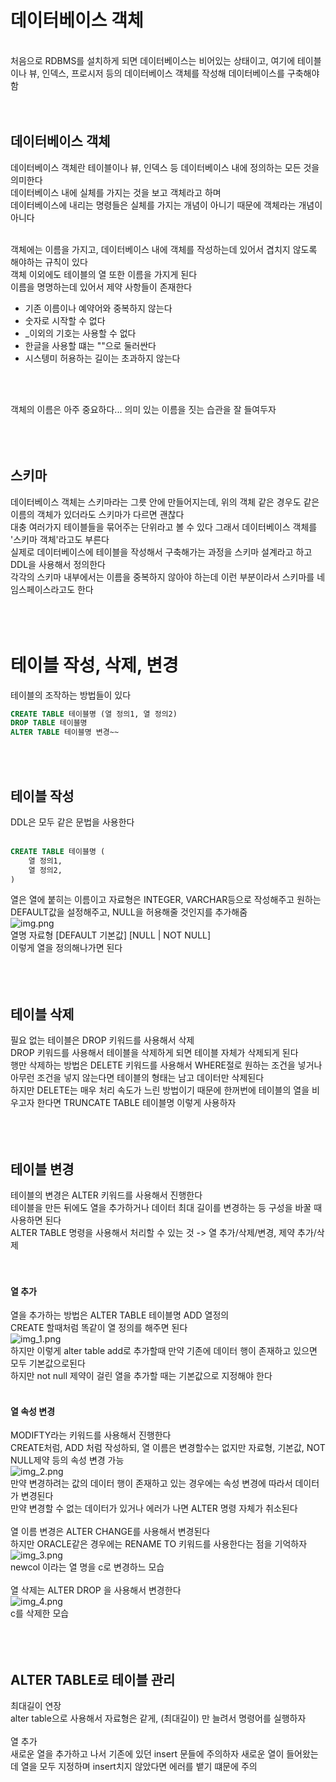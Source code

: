 # 데이터베이스 객체

<br>
처음으로 RDBMS를 설치하게 되면 데이터베이스는 비어있는 상태이고, 여기에 테이블이나 뷰, 인덱스, 프로시저 등의 데이터베이스 객체를 작성해 데이터베이스를 구축해야함 <br>
<br><br>

## 데이터베이스 객체
데이터베이스 객체란 테이블이나 뷰, 인덱스 등 데이터베이스 내에 정의하는 모든 것을 의미한다 <br>
데이터베이스 내에 실체를 가지는 것을 보고 객체라고 하며 <br>
데이터베이스에 내리는 명령들은 실체를 가지는 개념이 아니기 때문에 객체라는 개념이 아니다 <br>
<br>

객체에는 이름을 가지고, 데이터베이스 내에 객체를 작성하는데 있어서 겹치지 않도록 해야하는 규칙이 있다 <br>
객체 이외에도 테이블의 열 또한 이름을 가지게 된다 <br>
이름을 명명하는데 있어서 제약 사항들이 존재한다 <br>
- 기존 이름이나 예약어와 중복하지 않는다
- 숫자로 시작할 수 없다
- _이외의 기호는 사용할 수 없다 
- 한글을 사용할 떄는 ""으로 둘러싼다
- 시스텡미 허용하는 길이는 초과하지 않는다

<br><br>

객체의 이름은 아주 중요하다... 의미 있는 이름을 짓는 습관을 잘 들여두자 <br>
<br><br><br>

## 스키마
데이터베이스 객체는 스키마라는 그릇 안에 만들어지는데, 위의 객체 같은 경우도 같은 이름의 객체가 있더라도 스키마가 다르면 괜찮다 <br>
대충 여러가지 테이블들을 묶어주는 단위라고 볼 수 있다 그래서 데이터베이스 객체를 '스키마 객체'라고도 부른다 <br>
실제로 데이터베이스에 테이블을 작성해서 구축해가는 과정을 스키마 설계라고 하고 DDL을 사용해서 정의한다 <br>
각각의 스키마 내부에서는 이름을 중복하지 않아야 하는데 이런 부분이라서 스키마를 네임스페이스라고도 한다 <br>
<br><br><br>


# 테이블 작성, 삭제, 변경
테이블의 조작하는 방법들이 있다 <br>
```sql
CREATE TABLE 테이블명 (열 정의1, 열 정의2)
DROP TABLE 테이블명
ALTER TABLE 테이블명 변경~~
```
<br><br>

## 테이블 작성
DDL은 모두 같은 문법을 사용한다 <br>
<br>
```sql
CREATE TABLE 테이블명 (
    열 정의1,
    열 정의2,
)
```
열은 열에 붙히는 이름이고 자료형은 INTEGER, VARCHAR등으로 작성해주고 원하는 DEFAULT값을 설정해주고, NULL을 허용해줄 것인지를 추가해줌 <br>
![img.png](images/23-1.png) <br>
열명 자료형 [DEFAULT 기본값] [NULL | NOT NULL] <br>
이렇게 열을 정의해나가면 된다 <br>
<br><br><br>

## 테이블 삭제
필요 없는 테이블은 DROP 키워드를 사용해서 삭제 <br>
DROP 키워드를 사용해서 테이블을 삭제하게 되면 테이블 자체가 삭제되게 된다 <br>
행만 삭제하는 방법은 DELETE 키워드를 사용해서 WHERE절로 원하는 조건을 넣거나 아무런 조건을 넣지 않는다면 테이블의 형태는 남고 데이터만 삭제된다 <br>
하지만 DELETE는 매우 처리 속도가 느린 방법이기 때문에 한꺼번에 테이블의 열을 비우고자 한다면 TRUNCATE TABLE 테이블명 이렇게 사용하자 <br>
<br><br><br>

## 테이블 변경
테이블의 변경은 ALTER 키워드를 사용해서 진행한다 <br>
테이블을 만든 뒤에도 열을 추가하거나 데이터 최대 길이를 변경하는 등 구성을 바꿀 때 사용하면 된다 <br>
ALTER TABLE 명령을 사용해서 처리할 수 있는 것 -> 열 추가/삭제/변경, 제약 추가/삭제 <br>
<br><br>

#### 열 추가
열을 추가하는 방법은 ALTER TABLE 테이블명 ADD 열정의 <br>
CREATE 할때처럼 똑같이 열 정의를 해주면 된다 <br>
![img_1.png](images/23-2.png) <br>
하지만 이렇게 alter table add로 추가할때 만약 기존에 데이터 행이 존재하고 있으면 모두 기본값으로된다 <br>
하지만 not null 제약이 걸린 열을 추가할 때는 기본값으로 지정해야 한다 <br>
<br>

#### 열 속성 변경
MODIFTY라는 키워드를 사용해서 진행한다 <br>
CREATE처럼, ADD 처럼 작성하되, 열 이름은 변경할수는 없지만 자료형, 기본값, NOT NULL제약 등의 속성 변경 가능 <br>
![img_2.png](images/23-3.png) <br>
만약 변경하려는 값의 데이터 행이 존재하고 있는 경우에는 속성 변경에 따라서 데이터가 변경된다 <br>
만약 변경할 수 없는 데이터가 있거나 에러가 나면 ALTER 명령 자체가 취소된다 <br>
<br>
열 이름 변경은 ALTER CHANGE를 사용해서 변경된다 <br>
하지만 ORACLE같은 경우에는 RENAME TO 키워드를 사용한다는 점을 기억하자 <br>
![img_3.png](images/23-4.png)<br>
newcol 이라는 열 명을 c로 변경하느 모습 <br>
<br>
열 삭제는 ALTER DROP 을 사용해서 변경한다 <br>
![img_4.png](images/23-5.png) <br>
c를 삭제한 모습 <br>
<br><br><br>

## ALTER TABLE로 테이블 관리
최대길이 연장 <br>
alter table으로 사용해서 자료형은 같게, (최대길이) 만 늘려서 명령어를 실행하자 <br>
<br>
열 추가 <br>
새로운 열을 추가하고 나서 기존에 있던 insert 문들에 주의하자 새로운 열이 들어왔는데 열을 모두 지정하며 insert치지 않았다면 에러를 뱉기 떄문에 주의 <br>
<br><br><br>

<br><br><br><br><br><br><br><br><br><br>
